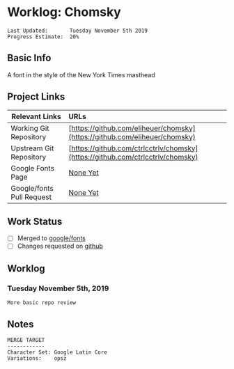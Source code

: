 # Worklog: Chomsky
```
Last Updated:       Tuesday November 5th 2019
Progress Estimate:  20%
```

## Basic Info
A font in the style of the New York Times masthead

## Project Links
| Relevant Links             | URLs                                                                                     |
| ------------------         | :--------------------------------------------------------------------------------------- |
| Working Git Repository     | [https://github.com/eliheuer/chomsky](https://github.com/eliheuer/chomsky)               |
| Upstream Git Repository    | [https://github.com/ctrlcctrlv/chomsky](https://github.com/ctrlcctrlv/chomsky)           |
| Google Fonts Page          | [None Yet](https://fonts.google.com)                                                     |
| Google/fonts Pull Request  | [None Yet](https://github.com/google/fonts/pull/aaaa)                                    |

## Work Status
- [ ] Merged to [google/fonts](https://github.com/google/fonts)
- [ ] Changes requested on [github](https://github.com/google/fonts/pull/aaaa)

## Worklog
### Tuesday November 5th, 2019
```
More basic repo review
```

## Notes
```
MERGE TARGET
------------
Character Set: Google Latin Core
Variations:    opsz
```

